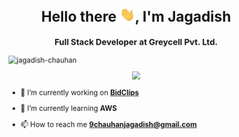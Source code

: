 <h1 align="center">Hello there <img src="https://github.com/jagadish-chauhan/jagadish-chauhan/blob/main/assets/wave.gif?raw=true" width="30px">, I'm Jagadish</h1>

<h3 align="center"/>Full Stack Developer at Greycell Pvt. Ltd.</h3>

<p align="left"> <img src="https://komarev.com/ghpvc/?username=jagadish-chauhan&label=Profile%20views&color=0e75b6&style=flat" alt="jagadish-chauhan" /> </p>

<div> <p align="center">
  <img alig src="https://github-profile-trophy.vercel.app/?username=jagadish-chauhan&margin-w=10&no-bg=false" />
</p> </div>


- 🔭 I’m currently working on **[BidClips](https://bidclips.com/)**

- 🌱 I’m currently learning **AWS**

- 📫 How to reach me **9chauhanjagadish@gmail.com**

